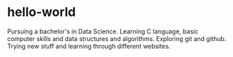 # hello-world
Pursuing a bachelor's in Data Science. Learning C language, basic computer skills and data structures and algorithms.
Exploring git and github. Trying new stuff and learning through different websites. 
